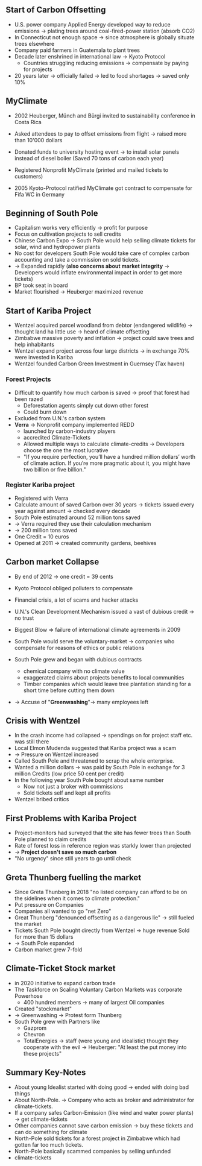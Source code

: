 
## Start of Carbon Offsetting
- U.S. power company Applied Energy developed way to reduce emissions -> plating trees around coal-fired-power station (absorb CO2)
- In Connecticut not enough space -> since atmosphere is globally situate trees elsewhere
- Company paid farmers in Guatemala to plant trees
- Decade later enshrined in international law -> Kyoto Protocol
	- Countries struggling reducing emissions -> compensate by paying for projects
- 20 years later -> officially failed -> led to food shortages -> saved only 10%

## MyClimate
- 2002 Heuberger, Münch and Bürgi invited to sustainability conference in Costa Rica
- Asked attendees to pay to offset emissions from flight -> raised more than 10'000 dollars
- Donated funds to university hosting event -> to install solar panels instead of diesel boiler (Saved 70 tons of carbon each year)
- Registered Nonprofit MyClimate (printed and mailed tickets to customers)

- 2005 Kyoto-Protocol ratified MyClimate got contract to compensate for Fifa WC in Germany

## Beginning of South Pole
- Capitalism works very efficiently -> profit for purpose
- Focus on cultivation projects to sell credits
- Chinese Carbon Expo -> South Pole would help selling climate tickets for solar, wind and hydropower plants
- No cost for developers South Pole would take care of complex carbon accounting and take a commission on sold tickets.
- -> Expanded rapidly (**also concerns about market integrity** -> Developers would inflate environmental impact in order to get more tickets)
- BP took seat in board
- Market flourished -> Heuberger maximized revenue



## Start of Kariba Project
- Wentzel acquired parcel woodland from debtor (endangered wildlife) -> thought land ha little use -> heard of climate offsetting
- Zimbabwe massive poverty and inflation -> project could save trees and help inhabitants
- Wentzel expand project across four large districts -> in exchange 70% were invested in Kariba
- Wentzel founded Carbon Green Investment in Guernsey (Tax haven) 

### Forest Projects
- Difficult to quantify how much carbon is saved -> proof that forest had been razed
	- Deforestation agents simply cut down other forest
	- Could burn down
- Excluded from U.N.'s carbon system
- **Verra** -> Nonprofit company implemented REDD
	- launched by carbon-industry players
	- accredited Climate-Tickets
	- Allowed multiple ways to calculate climate-credits -> Developers choose the  one the most lucrative
	- "If you require perfection, you’ll have a hundred million dollars’ worth of climate action. If you’re more pragmatic about it, you might have two billion or five billion."

### Register Kariba project
- Registered with Verra
- Calculate amount of saved Carbon over 30 years -> tickets issued every year against amount -> checked every decade
- South Pole estimated around 52 million tons saved
- -> Verra required they use their calculation mechanism
- -> 200 million tons saved
- One Credit = 10 euros
- Opened at 2011 -> created community gardens, beehives 


## Carbon market Collapse
- By end of 2012 -> one credit = 39 cents
- Kyoto Protocol obliged polluters to compensate
- Financial crisis, a lot of scams and hacker attacks
- U.N.'s Clean Development Mechanism issued a vast of dubious credit -> no trust
- Biggest Blow => failure of international climate agreements in 2009

- South Pole would serve the voluntary-market -> companies who compensate for reasons of ethics or public relations
- South Pole grew and began with dubious contracts
	- chemical company with no climate value
	- exaggerated claims about projects benefits to local communities
	- Timber companies which would leave tree plantation standing for a short time before cutting them down
- -> Accuse of "**Greenwashing**"-> many employees left

## Crisis with Wentzel
- In the crash income had collapsed -> spendings on for project staff etc. was still there
- Local Elmon Mudenda suggested that Kariba project was a scam
- -> Pressure on Wentzel increased
- Called South Pole and threatened to scrap the whole enterprise.
- Wanted a million dollars -> was paid by South Pole in exchange for 3 million Credits (low price 50 cent per credit)
- In the following year South Pole bought about same number
	- Now not just a broker with commissions
	- Sold tickets self and kept all profits
- Wentzel bribed critics

## First Problems with Kariba Project
- Project-monitors had surveyed that the site has fewer trees than South Pole planned to claim credits
- Rate of forest loss in reference region was starkly lower than projected
- -> **Project doesn't save so much carbon**
- "No urgency" since still years to go until check

## Greta Thunberg fuelling the market
- Since Greta Thunberg in 2018 "no listed company can afford to be on the sidelines when it comes to climate protection."
- Put pressure on Companies
- Companies all wanted to go "net Zero"
- Great Thunberg "denounced offsetting as a dangerous lie" -> still fueled the market
- Tickets South Pole bought directly from Wentzel -> huge revenue Sold for more than 15 dollars
- -> South Pole expanded
- Carbon market grew 7-fold

## Climate-Ticket Stock market
- in 2020 initiative to expand carbon trade
- The Taskforce on Scaling Voluntary Carbon Markets was corporate Powerhose
	- 400 hundred members -> many of largest Oil companies
- Created "stockmarket"
- -> Greenwashing -> Protest form Thunberg
- South Pole grew with Partners like
	- Gazprom
	- Chevron
	- TotalEnergies
	-> staff (were young and idealistic) thought they cooperate with the evil
	-> Heuberger: "At least the put money into these projects"



## Summary Key-Notes
- About young Idealist started with doing good -> ended with doing bad things
- About North-Pole. -> Company who acts as broker and administrator for climate-tickets.
- If a company safes Carbon-Emission (like wind and water power plants) -> get climate-tickets
- Other companies cannot save carbon emission -> buy these tickets and can do something for climate
- North-Pole sold tickets for a forest project in Zimbabwe which had gotten far too much tickets.
- North-Pole basically scammed companies by selling unfunded
- climate-tickets

